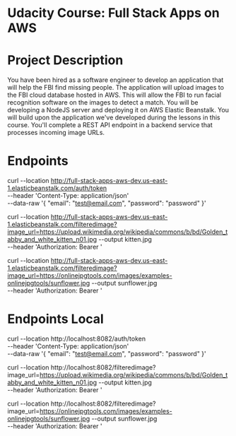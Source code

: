 # Udacity Course: Full Stack Apps on AWS

# Project Description

You have been hired as a software engineer to develop an application that will help the FBI find missing people.  The application will upload images to the FBI cloud database hosted in AWS. This will allow the FBI to run facial recognition software on the images to detect a match. You will be developing a NodeJS server and deploying it on AWS Elastic Beanstalk. 
You will build upon the application we've developed during the lessons in this course. You'll complete a REST API endpoint in a backend service that processes incoming image URLs.

# Endpoints

curl --location http://full-stack-apps-aws-dev.us-east-1.elasticbeanstalk.com/auth/token \
    --header 'Content-Type: application/json' \
    --data-raw '{
        "email": "test@email.com",
        "password": "password"
    }'

curl --location http://full-stack-apps-aws-dev.us-east-1.elasticbeanstalk.com/filteredimage?image_url=https://upload.wikimedia.org/wikipedia/commons/b/bd/Golden_tabby_and_white_kitten_n01.jpg --output kitten.jpg \
    --header 'Authorization: Bearer <token>'

curl --location http://full-stack-apps-aws-dev.us-east-1.elasticbeanstalk.com/filteredimage?image_url=https://onlinejpgtools.com/images/examples-onlinejpgtools/sunflower.jpg --output sunflower.jpg \
    --header 'Authorization: Bearer  <token>'

# Endpoints Local

curl --location http://localhost:8082/auth/token \
    --header 'Content-Type: application/json' \
    --data-raw '{
        "email": "test@email.com",
        "password": "password"
    }'

curl --location http://localhost:8082/filteredimage?image_url=https://upload.wikimedia.org/wikipedia/commons/b/bd/Golden_tabby_and_white_kitten_n01.jpg --output kitten.jpg \
    --header 'Authorization: Bearer  <token>'

curl --location http://localhost:8082/filteredimage?image_url=https://onlinejpgtools.com/images/examples-onlinejpgtools/sunflower.jpg --output sunflower.jpg \
    --header 'Authorization: Bearer  <token>'
